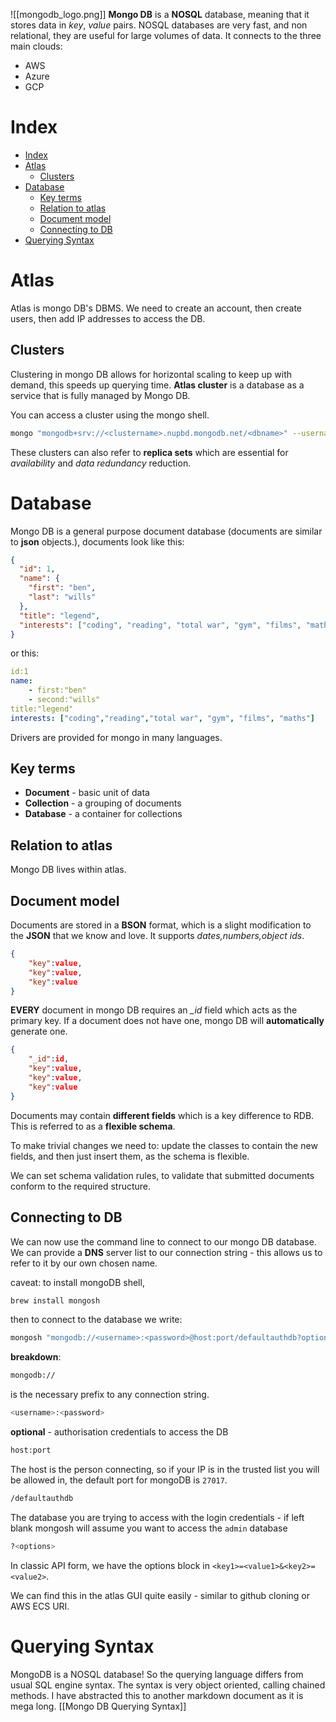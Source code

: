 ![[mongodb_logo.png]]
**Mongo DB** is a **NOSQL** database, meaning that it stores data in _key_, _value_ pairs. NOSQL databases are very fast, and non relational, they are useful for large volumes of data. It connects to the three main clouds:

- AWS
- Azure
- GCP

# Index

- [Index](#index)
- [Atlas](#atlas)
	- [Clusters](#clusters)
- [Database](#database)
	- [Key terms](#key-terms)
	- [Relation to atlas](#relation-to-atlas)
	- [Document model](#document-model)
	- [Connecting to DB](#connecting-to-db)
- [Querying Syntax](#querying-syntax)

# Atlas

Atlas is mongo DB's DBMS. We need to create an account, then create users, then add IP addresses to access the DB.

## Clusters

Clustering in mongo DB allows for horizontal scaling to keep up with demand, this speeds up querying time. **Atlas cluster** is a database as a service that is fully managed by Mongo DB.

You can access a cluster using the mongo shell.

```sh
mongo "mongodb+srv://<clustername>.nupbd.mongodb.net/<dbname>" --username <username>
```

These clusters can also refer to **replica sets** which are essential for _availability_ and _data redundancy_ reduction.

# Database

Mongo DB is a general purpose document database (documents are similar to **json** objects.), documents look like this:

```json
{
  "id": 1,
  "name": {
    "first": "ben",
    "last": "wills"
  },
  "title": "legend",
  "interests": ["coding", "reading", "total war", "gym", "films", "maths"]
}
```

or this:

```yml
id:1
name:
	- first:"ben"
	- second:"wills"
title:"legend"
interests: ["coding","reading","total war", "gym", "films", "maths"]
```

Drivers are provided for mongo in many languages.

## Key terms

- **Document** - basic unit of data
- **Collection** - a grouping of documents
- **Database** - a container for collections

## Relation to atlas

Mongo DB lives within atlas.

## Document model

Documents are stored in a **BSON** format, which is a slight modification to the **JSON** that we know and love. It supports _dates,numbers,object ids_.

```json
{
	"key":value,
	"key":value,
	"key":value
}
```

**EVERY** document in mongo DB requires an _\_id_ field which acts as the primary key. If a document does not have one, mongo DB will **automatically** generate one.

```json
{
	"_id":id,
	"key":value,
	"key":value,
	"key":value
}
```

Documents may contain **different fields** which is a key difference to RDB. This is referred to as a **flexible schema**.

To make trivial changes we need to: update the classes to contain the new fields, and then just insert them, as the schema is flexible.

We can set schema validation rules, to validate that submitted documents conform to the required structure.

## Connecting to DB

We can now use the command line to connect to our mongo DB database. We can provide a **DNS** server list to our connection string - this allows us to refer to it by our own chosen name.

caveat: to install mongoDB shell,

```sh
brew install mongosh
```

then to connect to the database we write:

```sh
mongosh "mongodb://<username>:<password>@host:port/defaultauthdb?options
```

**breakdown**:

```sh
mongodb://
```

is the necessary prefix to any connection string.

```sh
<username>:<password>
```

**optional** - authorisation credentials to access the DB

```sh
host:port
```

The host is the person connecting, so if your IP is in the trusted list you will be allowed in, the default port for mongoDB is `27017`.

```sh
/defaultauthdb
```

The database you are trying to access with the login credentials - if left blank mongosh will assume you want to access the `admin` database

```sh
?<options>
```

In classic API form, we have the options block in `<key1>=<value1>&<key2>=<value2>`.

We can find this in the atlas GUI quite easily - similar to github cloning or AWS ECS URI.

# Querying Syntax

MongoDB is a NOSQL database! So the querying language differs from usual SQL engine syntax. The syntax is very object oriented, calling chained methods. I have abstracted this to another markdown document as it is mega long. [[Mongo DB Querying Syntax]]
